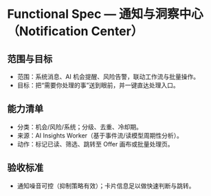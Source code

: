 # Functional Spec — 通知与洞察中心（Notification Center）

## 范围与目标
- 范围：系统消息、AI 机会提醒、风险告警，联动工作流与批量操作。
- 目标：把“需要你处理的事”送到眼前，并一键直达处理入口。

## 能力清单
- 分类：机会/风险/系统；分级、去重、冷却期。
- 来源：AI Insights Worker（基于事件流/读模型周期性分析）。
- 动作：标记已读、筛选、跳转至 Offer 画布或批量处理页。

## 验收标准
- 通知噪音可控（抑制策略有效）；卡片信息足以做快速判断与跳转。
